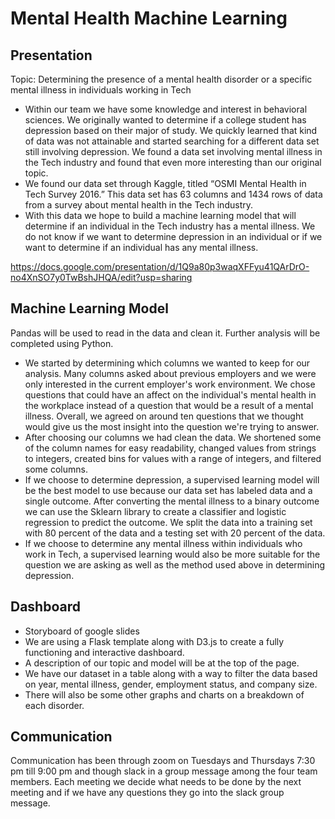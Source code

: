# Mental Health Machine Learning 

## Presentation
Topic: Determining the presence of a mental health disorder or a specific mental illness in individuals working in Tech

-	Within our team we have some knowledge and interest in behavioral sciences. We originally
wanted to determine if a college student has depression based on their major of study. We 
quickly learned that kind of data was not attainable and started searching for a different 
data set still involving depression. We found a data set involving mental illness in the 
Tech industry and found that even more interesting than our original topic.
-	We found our data set through Kaggle, titled “OSMI Mental Health in Tech Survey 2016.” This 
data set has 63 columns and 1434 rows of data from a survey about mental health in the Tech
industry.
-	With this data we hope to build a machine learning model that will determine if an 
individual in the Tech industry has a mental illness. We do not know if we want to determine 
depression in an individual or if we want to determine if an individual has any mental illness.

https://docs.google.com/presentation/d/1Q9a80p3waqXFFyu41QArDrO-no4XnSO7y0TwBshJHQA/edit?usp=sharing

## Machine Learning Model
Pandas will be used to read in the data and clean it. Further analysis will be completed using Python.
- We started by determining which columns we wanted to keep for our analysis. Many columns asked about
 previous employers and we were only interested in the current employer's work environment. We chose
 questions that could have an affect on the individual's mental health in the workplace instead of a 
 question that would be a result of a mental illness. Overall, we agreed on around ten questions that
 we thought would give us the most insight into the question we're trying to answer.
- After choosing our columns we had clean the data. We shortened some of the column names for easy
 readability, changed values from strings to integers, created bins for values with a range of integers,
 and filtered some columns.
- If we choose to determine depression, a supervised learning model will be the best model to use
 because our data set has labeled data and a single outcome. After converting the mental illness to a
 binary outcome we can use the Sklearn library to create a classifier and logistic regression to predict 
 the outcome. We split the data into a training set with 80 percent of the data and a testing set with 20
 percent of the data.
- If we choose to determine any mental illness within individuals who work in Tech, a supervised
learning would also be more suitable for the question we are asking as well as the method used above in
determining depression.

## Dashboard
- Storyboard of google slides
- We are using a Flask template along with D3.js to create a fully functioning and interactive dashboard.
- A description of our topic and model will be at the top of the page.
- We have our dataset in a table along with a way to filter the data based on year, mental illness,
 gender, employment status, and company size.
- There will also be some other graphs and charts on a breakdown of each disorder.

## Communication
Communication has been through zoom on Tuesdays and Thursdays 7:30 pm till 9:00 pm and though
slack in a group message among the four team members. Each meeting we decide what needs to be
done by the next meeting and if we have any questions they go into the slack group message.
